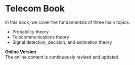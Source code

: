 # Telecom Book

In this book, we cover the fundamentals of three main topics:  
- Probability theory  
- Telecommunications theory  
- Signal detection, decision, and estimation theory  

**Online Version**  
The online content is continuously revised and updated.  